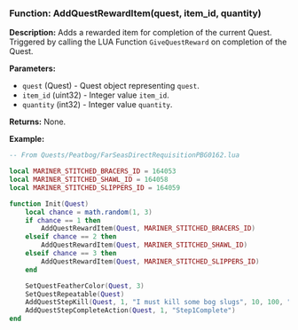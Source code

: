 ### Function: AddQuestRewardItem(quest, item_id, quantity)

**Description:**
Adds a rewarded item for completion of the current Quest.  Triggered by calling the LUA Function `GiveQuestReward` on completion of the Quest.

**Parameters:**
- `quest` (Quest) - Quest object representing `quest`.
- `item_id` (uint32) - Integer value `item_id`.
- `quantity` (int32) - Integer value `quantity`.

**Returns:** None.

**Example:**

```lua
-- From Quests/Peatbog/FarSeasDirectRequisitionPBG0162.lua

local MARINER_STITCHED_BRACERS_ID = 164053
local MARINER_STITCHED_SHAWL_ID = 164058
local MARINER_STITCHED_SLIPPERS_ID = 164059

function Init(Quest)
	local chance = math.random(1, 3)
	if chance == 1 then
		AddQuestRewardItem(Quest, MARINER_STITCHED_BRACERS_ID)
	elseif chance == 2 then
		AddQuestRewardItem(Quest, MARINER_STITCHED_SHAWL_ID)
	elseif chance == 3 then
		AddQuestRewardItem(Quest, MARINER_STITCHED_SLIPPERS_ID)
	end

	SetQuestFeatherColor(Quest, 3)
	SetQuestRepeatable(Quest)
	AddQuestStepKill(Quest, 1, "I must kill some bog slugs", 10, 100, "I must hunt down the creatures in the Peat Bog to fill the requisition.", 289, BOG_SLUG_ID)
	AddQuestStepCompleteAction(Quest, 1, "Step1Complete")
end
```
